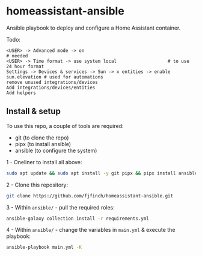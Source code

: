 # homeassistant-ansible
Ansible playbook to deploy and configure a Home Assistant container.

Todo:
```
<USER> -> Advanced mode -> on                                                   # needed
<USER> -> Time format -> use system local					# to use 24 hour format
Settings -> Devices & services -> Sun -> x entities -> enable sun.elevation	# used for automations
remove unused integrations/devices
Add integrations/devices/entities
Add helpers

```

## Install & setup
To use this repo, a couple of tools are required:

* git (to clone the repo)
* pipx (to install ansible)
* ansible (to configure the system)

1 - Oneliner to install all above:
```bash
sudo apt update && sudo apt install -y git pipx && pipx install ansible --include-deps && . ~/.profile
```

2 - Clone this repository:
```bash
git clone https://github.com/fjfinch/homeassistant-ansible.git
```

3 - Within `ansible/` - pull the required roles:
```bash
ansible-galaxy collection install -r requirements.yml
```

4 - Within `ansible/` - change the variables in `main.yml` & execute the playbook:
```bash
ansible-playbook main.yml -K
```
